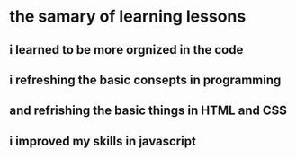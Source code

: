 # the samary of learning lessons 
## i learned to be more orgnized in the code 
## i refreshing the basic consepts in programming 
## and refrishing the basic things in HTML and CSS 
## i improved my skills in javascript
## 